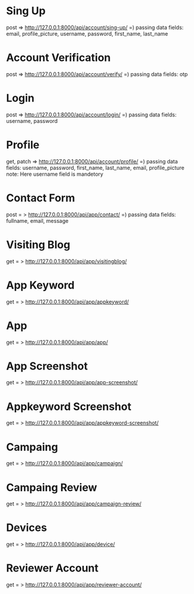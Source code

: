 # Sing Up
post => http://127.0.0.1:8000/api/account/sing-up/
=) passing data fields: email, profile_picture, username, password, first_name, last_name

# Account Verification
post => http://127.0.0.1:8000/api/account/verify/
=) passing data fields: otp

# Login
post => http://127.0.0.1:8000/api/account/login/
=) passing data fields: username, password

# Profile
get, patch => http://127.0.0.1:8000/api/account/profile/
=) passing data fields: username, password, first_name, last_name, email, profile_picture
note: Here username field is mandetory

# Contact Form
post = > http://127.0.0.1:8000/api/app/contact/
=) passing data fields: fullname, email, message

# Visiting Blog
get = > http://127.0.0.1:8000/api/app/visitingblog/

# App Keyword
get = > http://127.0.0.1:8000/api/app/appkeyword/

# App
get = > http://127.0.0.1:8000/api/app/app/

# App Screenshot
get = > http://127.0.0.1:8000/api/app/app-screenshot/

# Appkeyword Screenshot
get = > http://127.0.0.1:8000/api/app/appkeyword-screenshot/

# Campaing
get = > http://127.0.0.1:8000/api/app/campaign/

# Campaing Review
get = > http://127.0.0.1:8000/api/app/campaign-review/

# Devices
get = > http://127.0.0.1:8000/api/app/device/

# Reviewer Account
get = > http://127.0.0.1:8000/api/app/reviewer-account/

